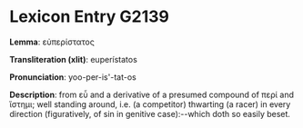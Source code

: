 # Lexicon Entry G2139

**Lemma**: εὐπερίστατος

**Transliteration (xlit)**: euperístatos

**Pronunciation**: yoo-per-is'-tat-os

**Description**:
from εὖ and a derivative of a presumed compound of περί and ἵστημι; well standing around, i.e. (a competitor) thwarting (a racer) in every direction (figuratively, of sin in genitive case):--which doth so easily beset.
